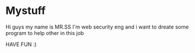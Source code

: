 # Mystuff
Hi guys 
my name is MR.SS
I'm web security eng and i want to dreate some program to help other in this job


HAVE FUN :)
